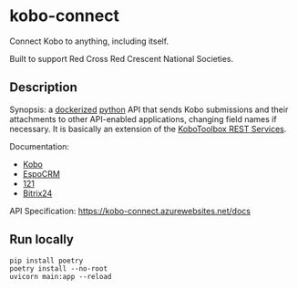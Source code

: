 # kobo-connect

Connect Kobo to anything, including itself.

Built to support Red Cross Red Crescent National Societies.

## Description

Synopsis: a [dockerized](https://www.docker.com/) [python](https://www.python.org/) API that sends Kobo submissions and their attachments to other API-enabled applications, changing field names if necessary. It is basically an extension of the [KoboToolbox REST Services](https://support.kobotoolbox.org/rest_services.html).

Documentation:
* [Kobo](docs/Kobo.md)
* [EspoCRM](docs/EspoCRM.md)
* [121](docs/121.md)
* [Bitrix24](docs/Bitrix24.md)

API Specification: https://kobo-connect.azurewebsites.net/docs

## Run locally

```
pip install poetry
poetry install --no-root
uvicorn main:app --reload
```
